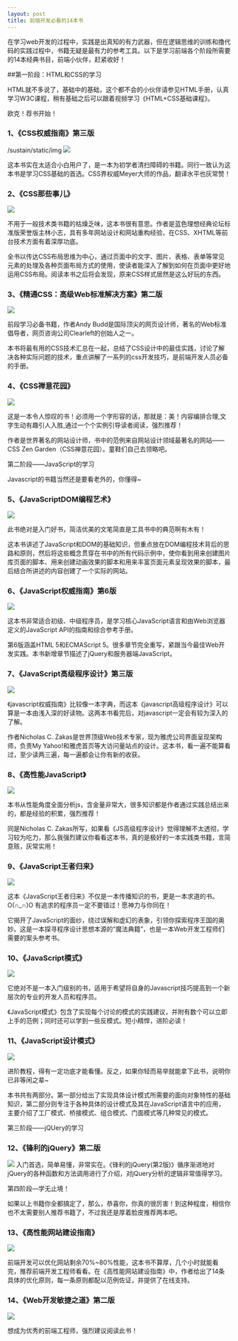 ```yaml
---
layout: post
title: 前端开发必看的14本书
---
```


在学习web开发的过程中，实践是出真知的有力武器，但在逻辑思维的训练和撸代码的实践过程中，书籍无疑是最有力的参考工具。以下是学习前端各个阶段所需要的14本经典书目，前端小伙伴，赶紧收好！


##第一阶段：HTML和CSS的学习

HTML就不多说了，基础中的基础，这个都不会的小伙伴请参见HTML手册，认真学习W3C课程，稍有基础之后可以跟着视频学习《HTML+CSS基础课程》。

欧克！荐书开始！

### 1、《CSS权威指南》第三版
/sustain/static/img
![](/sustain/static/img/source/675733-6f0cb81ccbf811e0.jpg)

这本书实在太适合小白用户了，是一本为初学者清扫障碍的书籍。同行一致认为这本书是学习CSS基础的首选。CSS界权威Meyer大师的作品，翻译水平也灰常赞！


### 2、《CSS那些事儿》
![](/sustain/static/img/source/675733-95e7b5453b425183.jpg)

不用于一般技术类书籍的枯燥乏味，这本书很有意思。作者是蓝色理想经典论坛标准版荣誉版主林小志，具有多年网站设计和网站重构经验，在CSS、XHTML等前台技术方面有着深厚功底。

全书以传达CSS布局思维为中心，通过页面中的文字、图片、表格、表单等常见元素的处理及各种页面布局方式的使用，使读者能深入了解到如何在页面中更好地运用CSS布局。阅读本书之后将会发现，原来CSS样式居然是这么好玩的东西。

### 3、《精通CSS：高级Web标准解决方案》第二版
![](/sustain/static/img/source/675733-bb8e9cc4020638b3.jpg)

前段学习必备书籍，作者Andy Budd是国际顶尖的网页设计师，著名的Web标准倡导者，网页咨询公司Clearleft的创始人之一。

本书将最有用的CSS技术汇总在一起，总结了CSS设计中的最佳实践，讨论了解决各种实际问题的技术，重点讲解了一系列的css开发技巧，是前端开发人员必备的手册。

### 4、《CSS禅意花园》
![](/sustain/static/img/source/675733-c113443413a5146a.jpg)

这是一本令人惊叹的书！必须用一个字形容的话，那就是：美！内容编排合理,文字生动有趣引人入胜,通过一个个实例引导读者阅读，强烈推荐！

作者是世界著名的网站设计师，书中的范例来自网站设计领域最著名的网站——CSS Zen Garden（CSS禅意花园）。童鞋们自己去领略吧。

第二阶段——JavaScript的学习

Javascript的书籍当然还是要看老外的，你懂得~

### 5、《JavaScriptDOM编程艺术》
![](/sustain/static/img/source/675733-e1bfcffa957f1489.jpg)

此书绝对是入门好书，简洁优美的文笔简直是工具书中的典范啊有木有！

这本书讲述了JavaScript和DOM的基础知识，但重点放在DOM编程技术背后的思路和原则，然后将这些概念贯穿在书中的所有代码示例中，使你看到用来创建图片库页面的脚本、用来创建动画效果的脚本和用来丰富页面元素呈现效果的脚本，最后结合所讲述的内容创建了一个实际的网站。

### 6、《JavaScript权威指南》第6版
![](/sustain/static/img/source/675733-6d308cff55ae1eb4.jpg)

这本书非常适合初级、中级程序员，是学习核心JavaScript语言和由Web浏览器定义的JavaScript API的指南和综合参考手册。

第6版涵盖HTML 5和ECMAScript 5。很多章节完全重写，紧跟当今最佳Web开发实践。本书新增章节描述了jQuery和服务器端JavaScript。

### 7、《JavaScript高级程序设计》第三版
![](/sustain/static/img/source/675733-1f6192c24b61e73d.jpg)

《javascript权威指南》比较像一本字典，而这本《javascript高级程序设计》可以算是一本由浅入深的好读物。这两本书看完后，对javascript一定会有较为深入的了解。

作者Nicholas C. Zakas是世界顶级Web技术专家，现为雅虎公司界面呈现架构师，负责My Yahoo!和雅虎首页等大访问量站点的设计。这本书，看一遍不能算看过，至少读两三遍，每一遍都会让你有新的收获。

### 8、《高性能JavaScript》
![](/sustain/static/img/source/675733-b0707bf7416a3aef.jpg)

本书从性能角度全面分析js，含金量非常大，很多知识都是作者通过实践总结出来的，都是经验的积累，强烈推荐！

同是Nicholas C. Zakas所写，如果看《JS高级程序设计》觉得理解不太透彻，学习较为吃力，那么我强烈建议你看看这本书，真的是极好的一本实践类书籍，言简意赅，灰常实用！

### 9、《JavaScript王者归来》
![](/sustain/static/img/source/675733-0b99c03559b938cf.jpg)

这本《JavaScript王者归来》不仅是一本传播知识的书，更是一本求道的书。O(∩_∩)O 有追求的程序员一定不要错过！愿神力与你同在！

它揭开了JavaScript的面纱，绕过误解和虚幻的表象，引领你探索程序王国的奥妙。这是一本探寻程序设计思想本源的“魔法典籍”，也是一本Web开发工程师们需要的案头参考书。

### 10、《JavaScript模式》
![](/sustain/static/img/source/675733-5e3bdc2e581e082b.jpg)

它绝对不是一本入门级别的书，适用于希望将自身的Javascript技巧提高到一个新层次的专业的开发人员和程序员。

《JavaScript模式》包含了实现每个讨论的模式的实践建议，并附有数个可以立即上手的范例；同时还可以学到一些反模式。短小精悍，进阶必读！

### 11、《JavaScript设计模式》
![](/sustain/static/img/source/675733-b941c6763486fafe.jpg)

进阶教程，得有一定功底才能看懂。反之，如果你轻而易举就能拿下此书，说明你已非等闲之辈~

本书共有两部分。第一部分给出了实现具体设计模式所需要的面向对象特性的基础知识，第二部分则专注于各种具体的设计模式及其在JavaScript语言中的应用，主要介绍了工厂模式、桥接模式、组合模式、门面模式等几种常见的模式。

第三阶段——jQUery的学习

### 12、《锋利的jQuery》第二版

![](/sustain/static/img/source/675733-1b03538fc7d52f77.jpg)
入门首选，简单易懂，非常实在。《锋利的jQuery(第2版)》循序渐进地对jQuery的各种函数和方法调用进行了介绍，对jQuery分析的逻辑非常值得学习。

第四阶段—学无止境！

如果以上书籍你全都搞定了，那么，恭喜你，你真的很厉害！到这种程度，相信你也不太需要别人推荐书籍了，不过我还是厚着脸皮推荐两本吧。

### 13、《高性能网站建设指南》
![](/sustain/static/img/source/675733-451a642c8af6de13.jpg)

前端开发可以优化网站剩余70%~80%性能，这本书不算厚，几个小时就能看完，推荐前端开发工程师看看。在《高性能网站建设指南》中，作者给出了14条具体的优化原则，每一条原则都配以范例佐证，并提供了在线支持。

### 14、《Web开发敏捷之道》第二版
![](/sustain/static/img/source/675733-6e211eab4d1011d8.jpg)

想成为优秀的前端工程师，强烈建议阅读此书！